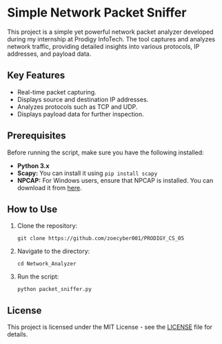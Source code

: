 <h1>Simple Network Packet Sniffer</h1>

<p>This project is a simple yet powerful network packet analyzer developed during my internship at Prodigy InfoTech. The tool captures and analyzes network traffic, providing detailed insights into various protocols, IP addresses, and payload data.</p>

<h2>Key Features</h2>
<ul>
    <li>Real-time packet capturing.</li>
    <li>Displays source and destination IP addresses.</li>
    <li>Analyzes protocols such as TCP and UDP.</li>
    <li>Displays payload data for further inspection.</li>
</ul>

<h2>Prerequisites</h2>
<p>Before running the script, make sure you have the following installed:</p>
<ul>
    <li><strong>Python 3.x</strong></li>
    <li><strong>Scapy:</strong> You can install it using <code>pip install scapy</code></li>
    <li><strong>NPCAP:</strong> For Windows users, ensure that NPCAP is installed. You can download it from <a href="https://nmap.org/npcap/">here</a>.</li>
</ul>

<h2>How to Use</h2>
<ol>
    <li>Clone the repository:</li>
    <pre><code>git clone https://github.com/zoecyber001/PRODIGY_CS_05</code></pre>
    <li>Navigate to the directory:</li>
    <pre><code>cd Network_Analyzer</code></pre>
    <li>Run the script:</li>
    <pre><code>python packet_sniffer.py</code></pre>
</ol>

<h2>License</h2>
<p>This project is licensed under the MIT License - see the <a href="LICENSE">LICENSE</a> file for details.</p>
